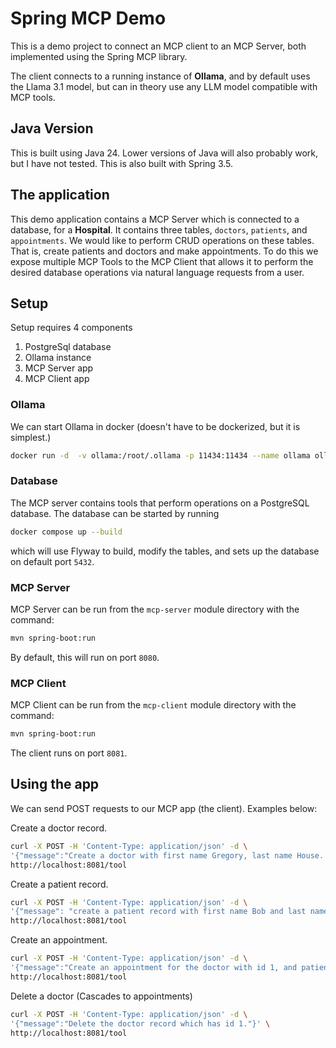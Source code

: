 # Spring MCP Demo

This is a demo project to connect an MCP client to an MCP Server, both implemented using the Spring MCP library.

The client connects to a running instance of **Ollama**, and by default uses the Llama 3.1 model, but can in theory use
any LLM model compatible with MCP tools.

## Java Version

This is built using Java 24. Lower versions of Java will also probably work, but I have not tested.
This is also built with Spring 3.5.
## The application

This demo application contains a MCP Server which is connected to a database, for a **Hospital**. It contains three
tables,
`doctors`, `patients`, and `appointments`. We would like to perform CRUD operations on these tables. That is, create
patients and doctors and make appointments.
To do this we expose multiple MCP Tools to the MCP Client that allows it to perform the desired database operations via
natural language requests from a user.

## Setup

Setup requires 4 components
1. PostgreSql database
2. Ollama instance
3. MCP Server app
4. MCP Client app

### Ollama

We can start Ollama in docker (doesn't have to be dockerized, but it is simplest.)
```bash
docker run -d  -v ollama:/root/.ollama -p 11434:11434 --name ollama ollama/ollama
```

### Database

The MCP server contains tools that perform operations on a PostgreSQL database. The
database can be started by running

```bash
docker compose up --build
```

which will use Flyway to build, modify the tables, and sets up the database on default port `5432`.

### MCP Server

MCP Server can be run from the `mcp-server` module directory with the command:

```bash
mvn spring-boot:run
```
By default, this will run on port `8080`.

### MCP Client

MCP Client can be run from the `mcp-client` module directory with the command:

```bash
mvn spring-boot:run
```
The client runs on port `8081`.


## Using the app

We can send POST requests to our MCP app (the client). 
Examples below:

Create a doctor record.
```bash
curl -X POST -H 'Content-Type: application/json' -d \
'{"message":"Create a doctor with first name Gregory, last name House. His specialization is diagnostics."}' \
http://localhost:8081/tool
```

Create a patient record.
```bash
curl -X POST -H 'Content-Type: application/json' -d \
'{"message": "create a patient record with first name Bob and last name Jones. Email is bobjones@email.ccc, and the phone number is 090-123-567-432."}' \
http://localhost:8081/tool

```

Create an appointment.
```bash
curl -X POST -H 'Content-Type: application/json' -d \
'{"message":"Create an appointment for the doctor with id 1, and patient with id 1, where the time of the appointment is 2025/08/25 at 3:15 PM"}' \
http://localhost:8081/tool
```

Delete a doctor (Cascades to appointments)

```bash
curl -X POST -H 'Content-Type: application/json' -d \
'{"message":"Delete the doctor record which has id 1."}' \
http://localhost:8081/tool
```
